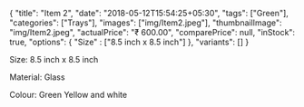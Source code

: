 {
    "title": "Item 2",
    "date": "2018-05-12T15:54:25+05:30",
    "tags": ["Green"],
    "categories": ["Trays"],
    "images": ["img/Item2.jpeg"],
    "thumbnailImage": "img/Item2.jpeg",
    "actualPrice": "₹ 600.00",
    "comparePrice": null,
    "inStock": true,
    "options": {
            "Size" : ["8.5 inch x 8.5 inch"]
    },
    "variants": []
}

Size: 8.5 inch x 8.5 inch

Material: Glass

Colour: Green Yellow and white
